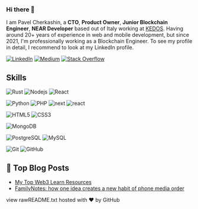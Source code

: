 ### Hi there 👋

<!--
**pcherkashin/pcherkashin** is a ✨ _special_ ✨ repository because its `README.md` (this file) appears on your GitHub profile.

Here are some ideas to get you started:

- 🔭 I’m currently working on ...
- 🌱 I’m currently learning ...
- 👯 I’m looking to collaborate on ...
- 🤔 I’m looking for help with ...
- 💬 Ask me about ...
- 📫 How to reach me: ...
- 😄 Pronouns: ...
- ⚡ Fun fact: ...
-->

I am Pavel Cherkashin, a **CTO**, **Product Owner**, **Junior Blockchain Engineer**, **NEAR Developer** based out of Italy working at [KEDOS](https://kedos.io). Having around 20+ years of experience in web and mobile development, but since 2021, I'm professionally working as a Blockchain Engineer. To see my profile in detail, I recommend to look at my LinkedIn profile.

[![LinkedIn](https://img.shields.io/badge/linkedin-%230077B5.svg?style=for-the-badge&logo=linkedin&logoColor=white)](https://www.linkedin.com/in/pcherkashin/)
[![Medium](https://img.shields.io/badge/Medium-12100E?style=for-the-badge&logo=medium&logoColor=white)](https://medium.com/@pcherkashin)
[![Stack Overflow](https://img.shields.io/badge/-Stackoverflow-FE7A16?style=for-the-badge&logo=stack-overflow&logoColor=white)](https://stackoverflow.com/users/19569693/pavel-cherkashin)

## Skills

<!-- ![JavaScript](https://img.shields.io/badge/-JavaScript-black?style=flat-square&logo=javascript) -->
<!-- ![typescript](https://img.shields.io/badge/TypeScript-3178C6?style=flat-square&logo=typescript&logoColor=white) -->
![Rust](https://img.shields.io/badge/-Rust-black?style=flat-square&logo=Rust)
![Nodejs](https://img.shields.io/badge/-Nodejs-black?style=flat-square&logo=Node.js)
![React](https://img.shields.io/badge/-React-black?style=flat-square&logo=react)
<!-- ![Vue](https://img.shields.io/badge/-Vuejs-black?style=flat-square&logo=Vue.js) -->
![Python](https://img.shields.io/badge/-Python-black?style=flat-square&logo=Python)
![PHP](https://img.shields.io/badge/-Php-black?style=flat-square&logo=Php)
![next](https://img.shields.io/badge/Next-000000?style=flat-square&logo=nextdotjs&logoColor=FFFFFF)
![react](https://img.shields.io/badge/React-20232A?style=flat-square&logo=react&logoColor=61DAFB)
<!-- ![redux](https://img.shields.io/badge/Redux-593D88?style=flat-square&logo=redux&logoColor=white) -->
<!-- ![react-router](https://img.shields.io/badge/React_Router-CA4245?style=flat-square&logo=react-router&logoColor=white) -->
<!-- ![material-ui](https://img.shields.io/badge/Material_UI-0081CB?style=flat-square&logo=mui&logoColor=white) -->
<!-- ![pwa](https://img.shields.io/badge/Progressive_Web_App-4285F4?style=flat-square&logo=googlechrome&logoColor=white) -->
<!-- ![storybook](https://img.shields.io/badge/storybook-FF4785?style=flat-square&logo=storybook&logoColor=white) -->
<!-- ![C++](https://img.shields.io/badge/-C++-00599C?style=flat-square&logo=c) -->
![HTML5](https://img.shields.io/badge/-HTML5-E34F26?style=flat-square&logo=html5&logoColor=white)
![CSS3](https://img.shields.io/badge/-CSS3-1572B6?style=flat-square&logo=css3)
<!-- ![Bootstrap](https://img.shields.io/badge/-Bootstrap-563D7C?style=flat-square&logo=bootstrap) -->
![MongoDB](https://img.shields.io/badge/-MongoDB-black?style=flat-square&logo=mongodb)
<!-- ![Redis](https://img.shields.io/badge/-Redis-black?style=flat-square&logo=Redis) -->
![PostgreSQL](https://img.shields.io/badge/-PostgreSQL-336791?style=flat-square&logo=postgresql)
![MySQL](https://img.shields.io/badge/-MySQL-black?style=flat-square&logo=mysql)
<!-- ![Heroku](https://img.shields.io/badge/-Heroku-430098?style=flat-square&logo=heroku) -->
<!-- ![Amazon AWS](https://img.shields.io/badge/Amazon%20AWS-232F3E?style=flat-square&logo=amazon-aws) -->
![Git](https://img.shields.io/badge/-Git-black?style=flat-square&logo=git)
![GitHub](https://img.shields.io/badge/-GitHub-181717?style=flat-square&logo=github)
<!-- ![GitLab](https://img.shields.io/badge/-GitLab-FCA121?style=flat-square&logo=gitlab) -->
<!-- ![BitBucket](https://img.shields.io/badge/-BitBucket-darkblue?style=flat-square&logo=bitbucket) -->
<!-- ![jquery](https://img.shields.io/badge/jQuery-0769AD?style=flat-square&logo=jquery&logoColor=white) -->

## 📝 Top Blog Posts

-   [My Top Web3 Learn Resources](https://pcherkashin.medium.com/my-top-web3-learn-resources-1e444d8da13d)
-   [FamilyNotes: how one idea creates a new habit of phone media order](https://pcherkashin.medium.com/familynotes-how-one-idea-creates-a-new-habit-of-phone-media-order-5108cb302f28)


view rawREADME.txt hosted with ❤ by GitHub
